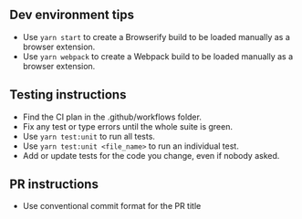 ## Dev environment tips

- Use `yarn start` to create a Browserify build to be loaded manually as a browser extension.
- Use `yarn webpack` to create a Webpack build to be loaded manually as a browser extension.

## Testing instructions

- Find the CI plan in the .github/workflows folder.
- Fix any test or type errors until the whole suite is green.
- Use `yarn test:unit` to run all tests.
- Use `yarn test:unit <file_name>` to run an individual test.
- Add or update tests for the code you change, even if nobody asked.

## PR instructions

- Use conventional commit format for the PR title
